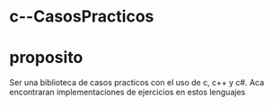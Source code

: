 ﻿# c--CasosPracticos
# proposito
Ser una biblioteca de casos practicos con el uso de c, c++ y c#. Aca encontraran implementaciones de ejercicios en estos lenguajes

